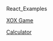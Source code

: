 React_Examples

[XOX Game](https://aysesenafeyiz.github.io/React_Examples/xox/build/index.html)

[Calculator](https://aysesenafeyiz.github.io/React_Examples/React_Calculator/build/index.html)
